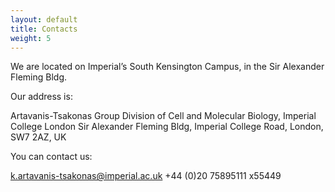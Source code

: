 ```yaml
---
layout: default
title: Contacts
weight: 5
---
```


We are located on Imperial’s South Kensington Campus, in the Sir Alexander Fleming Bldg. 


Our address is:

Artavanis-Tsakonas Group
Division of Cell and Molecular Biology, Imperial College London
Sir Alexander Fleming Bldg, Imperial College Road, London, SW7 2AZ, UK




You can contact us:

k.artavanis-tsakonas@imperial.ac.uk
+44 (0)20 75895111 x55449 